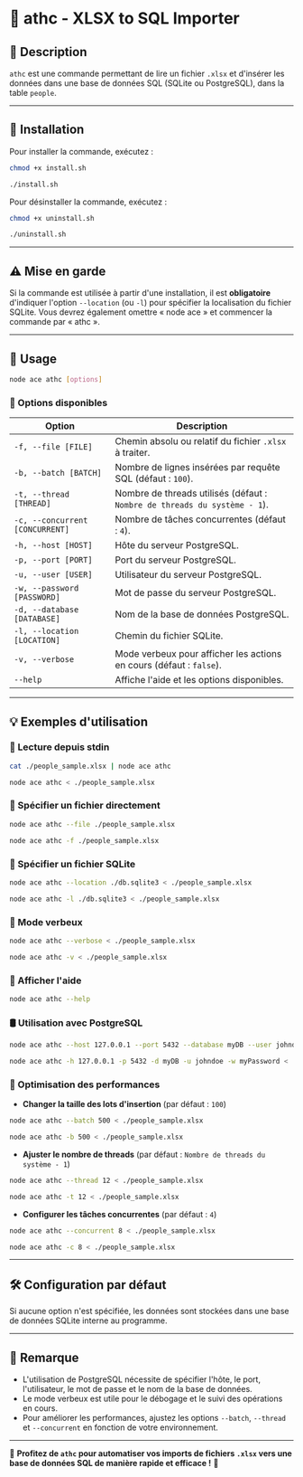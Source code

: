 # 📌 athc - XLSX to SQL Importer

## 📖 Description

`athc` est une commande permettant de lire un fichier `.xlsx` et d'insérer les données dans une base de données SQL (SQLite ou PostgreSQL), dans la table `people`.

---

## 🚀 Installation

Pour installer la commande, exécutez :

```sh
chmod +x install.sh
```

```sh
./install.sh
```

Pour désinstaller la commande, exécutez :

```sh
chmod +x uninstall.sh
```

```sh
./uninstall.sh
```

---

## ⚠️ Mise en garde

Si la commande est utilisée à partir d'une installation, il est **obligatoire** d'indiquer l'option `--location` (ou `-l`) pour spécifier la localisation du fichier SQLite.
Vous devrez également omettre « node ace » et commencer la commande par « athc ».

---

## 🚀 Usage

```sh
node ace athc [options]
```

### 🔧 Options disponibles

| Option                          | Description                                                               |
| ------------------------------- | ------------------------------------------------------------------------- |
| `-f, --file [FILE]`             | Chemin absolu ou relatif du fichier `.xlsx` à traiter.                    |
| `-b, --batch [BATCH]`           | Nombre de lignes insérées par requête SQL (défaut : `100`).               |
| `-t, --thread [THREAD]`         | Nombre de threads utilisés (défaut : `Nombre de threads du système - 1`). |
| `-c, --concurrent [CONCURRENT]` | Nombre de tâches concurrentes (défaut : `4`).                             |
| `-h, --host [HOST]`             | Hôte du serveur PostgreSQL.                                               |
| `-p, --port [PORT]`             | Port du serveur PostgreSQL.                                               |
| `-u, --user [USER]`             | Utilisateur du serveur PostgreSQL.                                        |
| `-w, --password [PASSWORD]`     | Mot de passe du serveur PostgreSQL.                                       |
| `-d, --database [DATABASE]`     | Nom de la base de données PostgreSQL.                                     |
| `-l, --location [LOCATION]`     | Chemin du fichier SQLite.                                                 |
| `-v, --verbose`                 | Mode verbeux pour afficher les actions en cours (défaut : `false`).       |
| `--help`                        | Affiche l'aide et les options disponibles.                                |

---

## 💡 Exemples d'utilisation

### 📂 Lecture depuis stdin

```sh
cat ./people_sample.xlsx | node ace athc
```

```sh
node ace athc < ./people_sample.xlsx
```

### 📄 Spécifier un fichier directement

```sh
node ace athc --file ./people_sample.xlsx
```

```sh
node ace athc -f ./people_sample.xlsx
```

### 📍 Spécifier un fichier SQLite

```sh
node ace athc --location ./db.sqlite3 < ./people_sample.xlsx
```

```sh
node ace athc -l ./db.sqlite3 < ./people_sample.xlsx
```

### 📢 Mode verbeux

```sh
node ace athc --verbose < ./people_sample.xlsx
```

```sh
node ace athc -v < ./people_sample.xlsx
```

### 📜 Afficher l'aide

```sh
node ace athc --help
```

### 🛢️ Utilisation avec PostgreSQL

```sh
node ace athc --host 127.0.0.1 --port 5432 --database myDB --user johndoe --password myPassword < ./people_sample.xlsx
```

```sh
node ace athc -h 127.0.0.1 -p 5432 -d myDB -u johndoe -w myPassword < ./people_sample.xlsx
```

### 🚀 Optimisation des performances

- **Changer la taille des lots d'insertion** (par défaut : `100`)

```sh
node ace athc --batch 500 < ./people_sample.xlsx
```

```sh
node ace athc -b 500 < ./people_sample.xlsx
```

- **Ajuster le nombre de threads** (par défaut : `Nombre de threads du système - 1`)

```sh
node ace athc --thread 12 < ./people_sample.xlsx
```

```sh
node ace athc -t 12 < ./people_sample.xlsx
```

- **Configurer les tâches concurrentes** (par défaut : `4`)

```sh
node ace athc --concurrent 8 < ./people_sample.xlsx
```

```sh
node ace athc -c 8 < ./people_sample.xlsx
```

---

## 🛠️ Configuration par défaut

Si aucune option n'est spécifiée, les données sont stockées dans une base de données SQLite interne au programme.

---

## 📌 Remarque

- L'utilisation de PostgreSQL nécessite de spécifier l'hôte, le port, l'utilisateur, le mot de passe et le nom de la base de données.
- Le mode verbeux est utile pour le débogage et le suivi des opérations en cours.
- Pour améliorer les performances, ajustez les options `--batch`, `--thread` et `--concurrent` en fonction de votre environnement.

---

🎯 **Profitez de `athc` pour automatiser vos imports de fichiers `.xlsx` vers une base de données SQL de manière rapide et efficace !** 🚀
